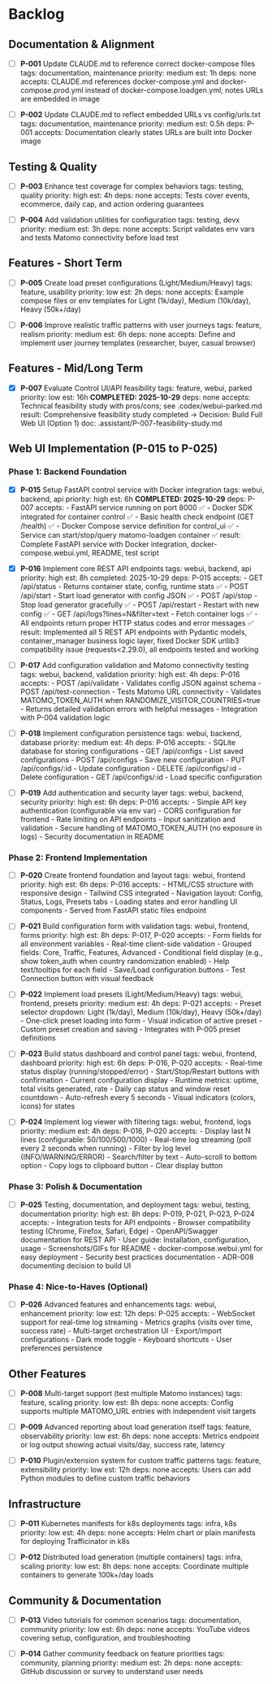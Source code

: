 # Backlog

## Documentation & Alignment
- [ ] **P-001** Update CLAUDE.md to reference correct docker-compose files
      tags: documentation, maintenance  priority: medium  est: 1h
      deps: none
      accepts: CLAUDE.md references docker-compose.yml and docker-compose.prod.yml instead of docker-compose.loadgen.yml; notes URLs are embedded in image

- [ ] **P-002** Update CLAUDE.md to reflect embedded URLs vs config/urls.txt
      tags: documentation, maintenance  priority: medium  est: 0.5h
      deps: P-001
      accepts: Documentation clearly states URLs are built into Docker image

## Testing & Quality
- [ ] **P-003** Enhance test coverage for complex behaviors
      tags: testing, quality  priority: high  est: 4h
      deps: none
      accepts: Tests cover events, ecommerce, daily cap, and action ordering guarantees

- [ ] **P-004** Add validation utilities for configuration
      tags: testing, devx  priority: medium  est: 3h
      deps: none
      accepts: Script validates env vars and tests Matomo connectivity before load test

## Features - Short Term
- [ ] **P-005** Create load preset configurations (Light/Medium/Heavy)
      tags: feature, usability  priority: low  est: 2h
      deps: none
      accepts: Example compose files or env templates for Light (1k/day), Medium (10k/day), Heavy (50k+/day)

- [ ] **P-006** Improve realistic traffic patterns with user journeys
      tags: feature, realism  priority: medium  est: 6h
      deps: none
      accepts: Define and implement user journey templates (researcher, buyer, casual browser)

## Features - Mid/Long Term
- [x] **P-007** Evaluate Control UI/API feasibility
      tags: feature, webui, parked  priority: low  est: 16h  **COMPLETED: 2025-10-29**
      deps: none
      accepts: Technical feasibility study with pros/cons; see .codex/webui-parked.md
      result: Comprehensive feasibility study completed → Decision: Build Full Web UI (Option 1)
      doc: .assistant/P-007-feasibility-study.md

## Web UI Implementation (P-015 to P-025)

### Phase 1: Backend Foundation
- [x] **P-015** Setup FastAPI control service with Docker integration
      tags: webui, backend, api  priority: high  est: 6h  **COMPLETED: 2025-10-29**
      deps: P-007
      accepts: 
      - FastAPI service running on port 8000 ✅
      - Docker SDK integrated for container control ✅
      - Basic health check endpoint (GET /health) ✅
      - Docker Compose service definition for control_ui ✅
      - Service can start/stop/query matomo-loadgen container ✅
      result: Complete FastAPI service with Docker integration, docker-compose.webui.yml, README, test script

- [x] **P-016** Implement core REST API endpoints
      tags: webui, backend, api  priority: high  est: 8h  completed: 2025-10-29
      deps: P-015
      accepts:
      - GET /api/status - Returns container state, config, runtime stats ✅
      - POST /api/start - Start load generator with config JSON ✅
      - POST /api/stop - Stop load generator gracefully ✅
      - POST /api/restart - Restart with new config ✅
      - GET /api/logs?lines=N&filter=text - Fetch container logs ✅
      - All endpoints return proper HTTP status codes and error messages ✅
      result: Implemented all 5 REST API endpoints with Pydantic models, container_manager business logic layer, fixed Docker SDK urllib3 compatibility issue (requests<2.29.0), all endpoints tested and working

- [ ] **P-017** Add configuration validation and Matomo connectivity testing
      tags: webui, backend, validation  priority: high  est: 4h
      deps: P-016
      accepts:
      - POST /api/validate - Validates config JSON against schema
      - POST /api/test-connection - Tests Matomo URL connectivity
      - Validates MATOMO_TOKEN_AUTH when RANDOMIZE_VISITOR_COUNTRIES=true
      - Returns detailed validation errors with helpful messages
      - Integration with P-004 validation logic

- [ ] **P-018** Implement configuration persistence
      tags: webui, backend, database  priority: medium  est: 4h
      deps: P-016
      accepts:
      - SQLite database for storing configurations
      - GET /api/configs - List saved configurations
      - POST /api/configs - Save new configuration
      - PUT /api/configs/:id - Update configuration
      - DELETE /api/configs/:id - Delete configuration
      - GET /api/configs/:id - Load specific configuration

- [ ] **P-019** Add authentication and security layer
      tags: webui, backend, security  priority: high  est: 6h
      deps: P-016
      accepts:
      - Simple API key authentication (configurable via env var)
      - CORS configuration for frontend
      - Rate limiting on API endpoints
      - Input sanitization and validation
      - Secure handling of MATOMO_TOKEN_AUTH (no exposure in logs)
      - Security documentation in README

### Phase 2: Frontend Implementation
- [ ] **P-020** Create frontend foundation and layout
      tags: webui, frontend  priority: high  est: 6h
      deps: P-016
      accepts:
      - HTML/CSS structure with responsive design
      - Tailwind CSS integrated
      - Navigation layout: Config, Status, Logs, Presets tabs
      - Loading states and error handling UI components
      - Served from FastAPI static files endpoint

- [ ] **P-021** Build configuration form with validation
      tags: webui, frontend, forms  priority: high  est: 8h
      deps: P-017, P-020
      accepts:
      - Form fields for all environment variables
      - Real-time client-side validation
      - Grouped fields: Core, Traffic, Features, Advanced
      - Conditional field display (e.g., show token_auth when country randomization enabled)
      - Help text/tooltips for each field
      - Save/Load configuration buttons
      - Test Connection button with visual feedback

- [ ] **P-022** Implement load presets (Light/Medium/Heavy)
      tags: webui, frontend, presets  priority: medium  est: 4h
      deps: P-021
      accepts:
      - Preset selector dropdown: Light (1k/day), Medium (10k/day), Heavy (50k+/day)
      - One-click preset loading into form
      - Visual indication of active preset
      - Custom preset creation and saving
      - Integrates with P-005 preset definitions

- [ ] **P-023** Build status dashboard and control panel
      tags: webui, frontend, dashboard  priority: high  est: 6h
      deps: P-016, P-020
      accepts:
      - Real-time status display (running/stopped/error)
      - Start/Stop/Restart buttons with confirmation
      - Current configuration display
      - Runtime metrics: uptime, total visits generated, rate
      - Daily cap status and window reset countdown
      - Auto-refresh every 5 seconds
      - Visual indicators (colors, icons) for states

- [ ] **P-024** Implement log viewer with filtering
      tags: webui, frontend, logs  priority: medium  est: 4h
      deps: P-016, P-020
      accepts:
      - Display last N lines (configurable: 50/100/500/1000)
      - Real-time log streaming (poll every 2 seconds when running)
      - Filter by log level (INFO/WARNING/ERROR)
      - Search/filter by text
      - Auto-scroll to bottom option
      - Copy logs to clipboard button
      - Clear display button

### Phase 3: Polish & Documentation
- [ ] **P-025** Testing, documentation, and deployment
      tags: webui, testing, documentation  priority: high  est: 8h
      deps: P-019, P-021, P-023, P-024
      accepts:
      - Integration tests for API endpoints
      - Browser compatibility testing (Chrome, Firefox, Safari, Edge)
      - OpenAPI/Swagger documentation for REST API
      - User guide: Installation, configuration, usage
      - Screenshots/GIFs for README
      - docker-compose.webui.yml for easy deployment
      - Security best practices documentation
      - ADR-008 documenting decision to build UI

### Phase 4: Nice-to-Haves (Optional)
- [ ] **P-026** Advanced features and enhancements
      tags: webui, enhancement  priority: low  est: 12h
      deps: P-025
      accepts:
      - WebSocket support for real-time log streaming
      - Metrics graphs (visits over time, success rate)
      - Multi-target orchestration UI
      - Export/import configurations
      - Dark mode toggle
      - Keyboard shortcuts
      - User preferences persistence

## Other Features

- [ ] **P-008** Multi-target support (test multiple Matomo instances)
      tags: feature, scaling  priority: low  est: 8h
      deps: none
      accepts: Config supports multiple MATOMO_URL entries with independent visit targets

- [ ] **P-009** Advanced reporting about load generation itself
      tags: feature, observability  priority: low  est: 6h
      deps: none
      accepts: Metrics endpoint or log output showing actual visits/day, success rate, latency

- [ ] **P-010** Plugin/extension system for custom traffic patterns
      tags: feature, extensibility  priority: low  est: 12h
      deps: none
      accepts: Users can add Python modules to define custom traffic behaviors

## Infrastructure
- [ ] **P-011** Kubernetes manifests for k8s deployments
      tags: infra, k8s  priority: low  est: 4h
      deps: none
      accepts: Helm chart or plain manifests for deploying Trafficinator in k8s

- [ ] **P-012** Distributed load generation (multiple containers)
      tags: infra, scaling  priority: low  est: 8h
      deps: none
      accepts: Coordinate multiple containers to generate 100k+/day loads

## Community & Documentation
- [ ] **P-013** Video tutorials for common scenarios
      tags: documentation, community  priority: low  est: 6h
      deps: none
      accepts: YouTube videos covering setup, configuration, and troubleshooting

- [ ] **P-014** Gather community feedback on feature priorities
      tags: community, planning  priority: medium  est: 2h
      deps: none
      accepts: GitHub discussion or survey to understand user needs
